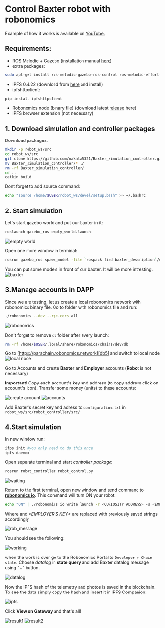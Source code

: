 # Control Baxter robot with robonomics

Example of how it works is available on [YouTube.][db1]

## Requirements:

 - ROS Melodic + Gazebo (installation manual [here][db2])  
 - extra packages:
```sh
sudo apt-get install ros-melodic-gazebo-ros-control ros-melodic-effort-controllers ros-melodic-joint-state-controller
```
- IPFS 0.4.22 (download from [here][db3] and install)
- ipfshttpclient:
```sh
pip install ipfshttpclient
```
 - Robonomics node (binary file) (download latest [release][db4] here)
 - IPFS browser extension (not necessary)

## 1. Download simulation and controller packages
Download packages:
```sh
mkdir -p robot_ws/src
cd robot_ws/src
git clone https://github.com/nakata5321/Baxter_simulation_controller.git
mv Baxter_simulation_controller/* ./
rm -rf Baxter_simulation_controller/
cd ..
catkin build
```
Dont forget to add source command:
```sh
echo "source /home/$USER/robot_ws/devel/setup.bash" >> ~/.bashrc
```

## 2. Start simulation
Let's start gazebo world and put our baxter in it:
```sh
roslaunch gazebo_ros empty_world.launch
```
![empty world][im1]

Open one more window in terminal:
```sh
rosrun gazebo_ros spawn_model -file `rospack find baxter_description`/urdf/baxter.urdf -urdf -z 1 -model baxter
```
You can put some models in front of our baxter. It will be more intresting.
![baxter][im2]

## 3.Manage accounts in DAPP

Since we are testing, let us create a local robonomics network with robonomics binary file. Go to folder with robonomics file and run:
```sh
./robonomics --dev --rpc-cors all
```
![robonomics][im3]

Don't forget to remove `db` folder after every launch:
```sh
rm -rf /home/$USER/.local/share/robonomics/chains/dev/db
```

Go to [https://parachain.robonomics.network][db5] and switch to local node
![local node][im4]

Go to Accounts and create __Baxter__ and __Employer__ accounts (__Robot__ is not necessary)

__Important!__ Copy each account's key and address (to copy address click on account's icon). Transfer some money (units) to these accounts:

![create account][im5]
![accounts][im6]

Add Baxter's secret key and adress to `configuration.txt` in `robot_ws/src/robot_controller/src/`

## 4.Start simulation

In new window run:
```sh
ifps init #you only need to do this once
ipfs daemon
```
Open separate terminal and start *controller package*:
```sh
rosrun robot_controller robot_control.py
```
![waiting][im7]

Return to the first terminal, open new window and send command to [**robonomics io**][db6]. This command will turn ON your robot:
```sh
echo "ON" | ./robonomics io write launch -r <CURIOSITY ADDRESS> -s <EMPLOYER’S KEY>
```
Where *<CURIOSITY ADDRESS>* and *<EMPLOYER’S KEY>* are replaced with previously saved strings accordingly

![rob_message][im8]

You should see the following:

![working][im9]

when the work is over go to the Robonomics Portal to `Developer > Chain state`. Choose *datalog* in **state query** and add Baxter datalog message using "+" button.

![datalog][im10]

Now the IPFS hash of the telemetry and photos is saved in the blockchain. To see the data simply copy the hash and insert it in IPFS Companion:

![ipfs][im11]

Click  __View on Gateway__ and that's all!

![result1][im12]
![result2][im13]

[db1]: <https://youtu.be/AeufQmaNRWk>
[db2]: <http://wiki.ros.org/melodic/Installation>
[db3]: <https://dist.ipfs.io/go-ipfs/v0.4.22/go-ipfs_v0.4.22_linux-386.tar.gz>
[db4]: <https://github.com/airalab/robonomics/releases>
[im1]: <https://github.com/nakata5321/Baxter_simulation_controller/blob/master/docs/images/empty_world.jpg>
[im2]: <https://github.com/nakata5321/Baxter_simulation_controller/blob/master/docs/images/baxter_simulation.jpg>
[im3]: <https://github.com/nakata5321/Baxter_simulation_controller/blob/master/docs/images/robonomics.jpg>
[db5]: <https://parachain.robonomics.network>
[im4]: <https://github.com/nakata5321/Baxter_simulation_controller/blob/master/docs/images/local_node.jpg>
[im5]: <https://github.com/nakata5321/Baxter_simulation_controller/blob/master/docs/images/create_account.jpg>
[im6]: <https://github.com/nakata5321/Baxter_simulation_controller/blob/master/docs/images/accounts.jpg>
[im7]: <https://github.com/nakata5321/Baxter_simulation_controller/blob/master/docs/images/waiting.jpg>
[db6]: <https://wiki.robonomics.network/docs/rio-overview/>
[im8]: <https://github.com/nakata5321/Baxter_simulation_controller/blob/master/docs/images/rob_message.jpg>
[im9]: <https://github.com/nakata5321/Baxter_simulation_controller/blob/master/docs/images/working.jpg>
[im10]: <https://github.com/nakata5321/Baxter_simulation_controller/blob/master/docs/images/datalog.jpg>
[im11]: <https://github.com/nakata5321/Baxter_simulation_controller/blob/master/docs/images/ipfs.jpg>
[im12]: <https://github.com/nakata5321/Baxter_simulation_controller/blob/master/docs/images/result1.jpg>
[im13]: <https://github.com/nakata5321/Baxter_simulation_controller/blob/master/docs/images/result2.jpg>
